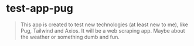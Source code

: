 # test-app-pug

>This app is created to test new technologies (at least new to me), like
>Pug, Tailwind and Axios. It will be a web scraping app. Maybe about the
>weather or something dumb and fun. 
